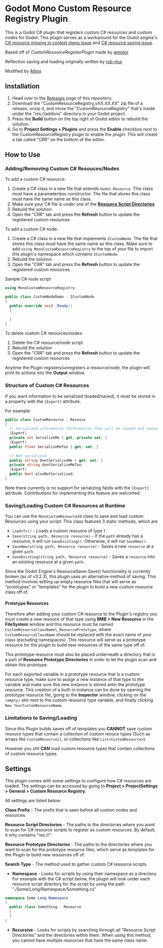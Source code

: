 # Godot Mono Custom Resource Registry Plugin

This is a Godot C# plugin that registers custom C# resources and custom nodes for Godot. This plugin serves as a workaround for the Godot engine's [C# resource missing in context menu issue](https://github.com/godotengine/godot/issues/27470) and [C# resource saving issue](https://github.com/godotengine/godot/issues/38191).

Based off of *CustomResourceRegisterPlugin* made by [wmigor](https://github.com/wmigor/godot-mono-custom-resource-register)

Reflection saving and loading originally written by [rob-mur](https://github.com/rob-mur)

Modified by [Atlinx](https://github.com/Atlinx)

## Installation

1. Head over to the [Releases](https://github.com/Atlinx/Godot-Mono-CustomResourceRegistry/releases/latest) page of this repository.
2. Download the "CustomResourceRegistry_vXX.XX.XX" zip file of a release, unzip it, and move the "CustomResourceRegistry" that's inside under the "res://addons" directory in your Godot project.
3. Press the **Build** button on the top right of Godot editor to rebuild the solution.
4. Go to **Project Settings > Plugins** and press the **Enable** checkbox next to the CustomResourceRegistry plugin to enable the plugin. This will create a tab called "CRR" on the bottom of the editor.

## How to Use 

### Adding/Removing Custom C# Resouces/Nodes

To add a custom C# resource:
1. Create a C# class in a new file that extends `Godot.Resource`. This class must have a parameterless constructor. The file that stores this class must have the same name as this class.
2. Make sure your C# file is under one of the [**Resource Script Directories**](##Settings)
3. Rebuild the solution
4. Open the "CRR" tab and press the **Refresh** button to update the registered custom resources

To add a custom C# node:
1. Create a C# class in a new file that implements `ICustomNode`. The file that stores this class must have the same name as this class. Make sure to add `using MonoCustomResourceRegistry` to the top of your file to import this plugin's namespace which contains `ICustomNode`.
3. Rebuild the solution
4. Open the "CRR" tab and press the **Refresh** button to update the registered custom resources

Sample C# node script
```C#
using MonoCustomResourceRegistry;

public class CustomNodeDemo : ICustomNode
{
  public override void _Ready()
  {
    
  }
}
```

To delete custom C# resources/nodes:
1. Delete the C# resource/node script
2. Rebuild the solution
3. Open the "CRR" tab and press the **Refresh** button to update the registered custom resources

Anytime the Plugin registers/unregisters a resource/node, the plugin will print its actions into the **Output** window.

### Structure of Custom C# Resources

If you want information to be serialized (loaded/saved), it must be stored in a property with the `[Export]` attribute.

For example:

```C#
public class CustomResource : Resouce
{
  // Serialized information (Information that will be loaded and saved)
  [Export]
  private int SerializeMe { get; private set; }
  [Export]
  public float SerializeMeToo { get; set; }
  
  // Not serialized
  public string DontSerializeMe { get; set; }
  private string dontSerializeMeToo;
  [Export]
  public bool alsoNotSerialized;
}
```

Note there currently is no support for serializing fields with the `[Export]` attribute. Contributions for implementing this feature are welcomed.

### Saving/Loading Custom C# Resources at Runtime

You can use the `MonoCustomResourceIO` class to save and load custom Resources using your script. This class features 3 static methods, which are
- `Load<T>()` - Loads a custom resource of type `T`.
- `Save(string path, Resource resource)` - If the `path` already has a resource, it will run `SaveExisting()`. Otherwise, it will run `SaveNew()`.
- `SaveNew(string path, Resource resource)` - Saves a new `resource` at a given `path`.
- `SaveExisting(string path, Resource resource)` - Saves a `resource` into an existing resoruce at a given `path`.

Since the Godot Engine's ResourceSaver.Save() functionality is currently broken (as of v3.2.3), this plugin uses an alternative method of saving. This method involves setting up empty resource files that will serve as "prototypes" or "templates" for the plugin to build a new custom resource class off of.

#### Prototype Resources
Therefore after adding your custom C# resource to the Plugin's registry you must create a new resouce of that type using **RMB > New Resource** in the **FileSystem** window and this resource must be named `CustomResourceClassName\_ResourcePrototype`, where `CustomResourceClassName` should be replaced with the exact name of your class (excluding namespaces). This resource will serve as a prototype resource for the plugin to build new resources of the same type off of. 

This prototype resource must also be placed underneath a directory that is a part of **Resource Prototype Directories** in order to let the plugin scan and obtain this prototype. 

For each exported variable in a prototype resource that is a custom resource type, make sure to assign a new instance of that type to the variable and make sure this new instance is stored witin the prototype resource. This creation of a built-in instance can be done by opening the prototype resource file, going to the **Inspector** window, clicking on the `(empty)` slot next to the custom resource type variable, and finally clicking `New YourCustomResourceName`.

### Limitations to Saving/Loading

Since this Plugin builds saves off of templates you **CANNOT** save custom resouce types that contain a collection of custom reouce types (Such as arrays like `CustomResource[]`, or collections like `List<CustomResource>`).

However you still **CAN** load custom resource types that contain collections of custom resource types.

## Settings

This plugin comes with some settings to configure how C# resources are loaded.
The settings can be accessed by going to **Project > ProjectSettings > General > Custom Resource Registry**.

All settings are listed below:

**Class Prefix** - The prefix that is seen before all custom nodes and resources.

**Resource Script Directories** - The paths to the directories where you want to scan for C# resource scripts to register as custom resources. By default, it only contains "res://". 

**Resource Prototype Directories** - The paths to the directories where you want to scan for the prototype resource files, which serve as templates for the Plugin to build new resources off of.

**Search Type** - The method used to gather custom C# resource scripts.

- **Namespace** - Looks for scripts by using their namespace as a directory.
For example with the C# script below, the plugin will look under each resource script directory for the script by using the path "./Some/Long/Namespace/Something.cs"
```C#
namespace Some.Long.Namespace
{
  public class Something : Resource
  {
  }
}
```

- **Recursive** - Looks for scripts by searching through all "Resource Script Directories" and the directories within them. When using this method, you cannot have multiple resources that have the same class name.
